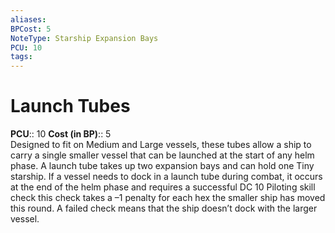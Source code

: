 ```yaml
---
aliases: 
BPCost: 5
NoteType: Starship Expansion Bays
PCU: 10
tags: 
---
```


# Launch Tubes

**PCU**:: 10
**Cost (in BP)**:: 5  
Designed to fit on Medium and Large vessels, these tubes allow a ship to carry a single smaller vessel that can be launched at the start of any helm phase. A launch tube takes up two expansion bays and can hold one Tiny starship. If a vessel needs to dock in a launch tube during combat, it occurs at the end of the helm phase and requires a successful DC 10 Piloting skill check
this check takes a –1 penalty for each hex the smaller ship has moved this round. A failed check means that the ship doesn’t dock with the larger vessel.